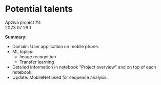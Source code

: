 # Potential talents

Apziva project #4<br>
2023 07 29ff

__Summary:__
* Domain: User application on mobile phone.
* ML topics:
	* Image recognition
	* Transfer learning
* Detailed information in notebook "Project overview" and on top of each notebook.
* Update: MobileNet used for sequence analysis.